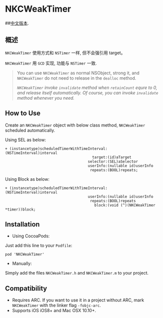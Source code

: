NKCWeakTimer
===========

##[中文版本](https://gitlab.com/iOS-Project/NKCWeakTimer/blob/master/README-Chinese.md).

## 概述

`NKCWeakTimer` 使用方式和 `NSTimer` 一样, 但不会强引用 target。

`NKCWeakTimer` 用 `GCD` 实现, 功能与 `NSTimer` 一致.

>You can use `NKCWeakTimer` as normal NSObject, strong it, and `NKCWeakTimer` do not need to release in the `dealloc` method.
>
>*`NKCWeakTimer` invoke `invalidate` method when `retainCount` equre to 0, and release itself automatically. Of course, you can invoke `invalidate` method whenever you need.*

## How to Use

Create an `NKCWeakTimer` object with below class method, `NKCWeakTimer` scheduled automatically. 

Using SEL as below:

```objc
+ (instancetype)scheduledTimerWithTimeInterval:(NSTimeInterval)interval
                                        target:(id)aTarget
                                      selector:(SEL)aSelector
                                      userInfo:(nullable id)userInfo
                                       repeats:(BOOL)repeats;
```

Using Block as below:

```objc
+ (instancetype)scheduledTimerWithTimeInterval:(NSTimeInterval)interval
                                      userInfo:(nullable id)userInfo
                                       repeats:(BOOL)repeats
                                         block:(void (^)(NKCWeakTimer *timer))block;
```

## Installation

- Using CocoaPods:

Just add this line to your `Podfile`:

```
pod 'NKCWeakTimer'
```

- Manually:

Simply add the files `NKCWeakTimer.h` and `NKCWeakTimer.m` to your project.

## Compatibility

- Requires ARC. If you want to use it in a project without ARC, mark ```NKCWeakTimer``` with the linker flag ```-fobjc-arc```.
- Supports iOS iOS8+ and Mac OSX 10.10+.
